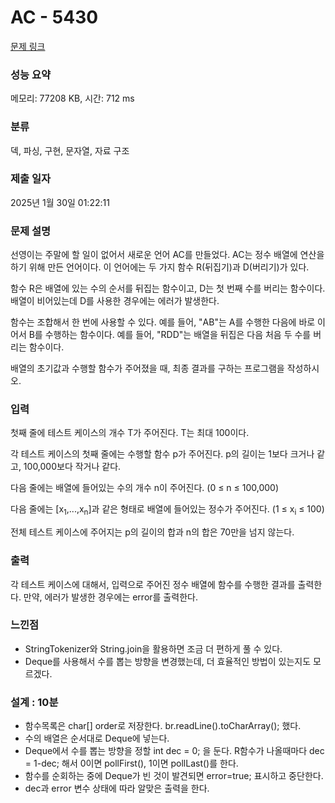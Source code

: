 # AC - 5430 

[문제 링크](https://www.acmicpc.net/problem/5430) 

### 성능 요약

메모리: 77208 KB, 시간: 712 ms

### 분류

덱, 파싱, 구현, 문자열, 자료 구조

### 제출 일자

2025년 1월 30일 01:22:11

### 문제 설명

<p>선영이는 주말에 할 일이 없어서 새로운 언어 AC를 만들었다. AC는 정수 배열에 연산을 하기 위해 만든 언어이다. 이 언어에는 두 가지 함수 R(뒤집기)과 D(버리기)가 있다.</p>

<p>함수 R은 배열에 있는 수의 순서를 뒤집는 함수이고, D는 첫 번째 수를 버리는 함수이다. 배열이 비어있는데 D를 사용한 경우에는 에러가 발생한다.</p>

<p>함수는 조합해서 한 번에 사용할 수 있다. 예를 들어, "AB"는 A를 수행한 다음에 바로 이어서 B를 수행하는 함수이다. 예를 들어, "RDD"는 배열을 뒤집은 다음 처음 두 수를 버리는 함수이다.</p>

<p>배열의 초기값과 수행할 함수가 주어졌을 때, 최종 결과를 구하는 프로그램을 작성하시오.</p>

### 입력 

 <p>첫째 줄에 테스트 케이스의 개수 T가 주어진다. T는 최대 100이다.</p>

<p>각 테스트 케이스의 첫째 줄에는 수행할 함수 p가 주어진다. p의 길이는 1보다 크거나 같고, 100,000보다 작거나 같다.</p>

<p>다음 줄에는 배열에 들어있는 수의 개수 n이 주어진다. (0 ≤ n ≤ 100,000)</p>

<p>다음 줄에는 [x<sub>1</sub>,...,x<sub>n</sub>]과 같은 형태로 배열에 들어있는 정수가 주어진다. (1 ≤ x<sub>i</sub> ≤ 100)</p>

<p>전체 테스트 케이스에 주어지는 p의 길이의 합과 n의 합은 70만을 넘지 않는다.</p>

### 출력 

 <p>각 테스트 케이스에 대해서, 입력으로 주어진 정수 배열에 함수를 수행한 결과를 출력한다. 만약, 에러가 발생한 경우에는 error를 출력한다.</p>

### 느낀점

- StringTokenizer와 String.join을 활용하면 조금 더 편하게 풀 수 있다.
- Deque를 사용해서 수를 뽑는 방향을 변경했는데, 더 효율적인 방법이 있는지도 모르겠다.

### 설계 : 10분

- 함수목록은 char[] order로 저장한다. br.readLine().toCharArray(); 했다.
- 수의 배열은 순서대로 Deque에 넣는다.
- Deque에서 수를 뽑는 방향을 정할 int dec = 0; 을 둔다. R함수가 나올때마다 dec = 1-dec; 해서 0이면 pollFirst(), 1이면 pollLast()를 한다.
- 함수를 순회하는 중에 Deque가 빈 것이 발견되면 error=true; 표시하고 중단한다.
- dec과 error 변수 상태에 따라 알맞은 출력을 한다.